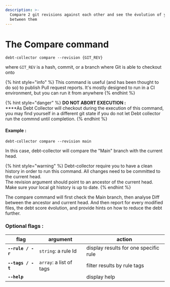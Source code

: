 ```yaml
---
description: >-
  Compare 2 git revisions against each other and see the évolution of your debt
  between them
---
```


# The Compare command

```shell
debt-collector compare --revision {GIT_REV}
```

where `GIT_REV` is a hash, commit, or a branch where Git is able to checkout onto

{% hint style="info" %}
This command is useful (and has been thought to do so) to publish Pull request reports. It's mostly designed to run in a CI environment, but you can run it from anywhere
{% endhint %}

{% hint style="danger" %}
**DO NOT ABORT EXECUTION :** \
****As Debt Collector will checkout during the execution of this command, you may find yourself in a different git state if you do not let Debt collector run the commnd until completion.&#x20;
{% endhint %}

#### Example :&#x20;

```
debt-collector compare --revision main
```

In this case, debt-collector will compare the "Main" branch with the current head.&#x20;

{% hint style="warning" %}
Debt-collector require you to have a clean history in order to run this command. All changes need to be committed to the current head. \
The revision argument should point to an ancestor of the current head. \
Make sure your local git history is up to date.
{% endhint %}

The compare command will first check the Main branch, then analyse Diff between the ancestor and current head. And then report for every modified files, the debt score évolution, and provide hints on how to reduce the debt further.&#x20;



### Optional flags :&#x20;

| flag              | argument                | action                                |
| ----------------- | ----------------------- | ------------------------------------- |
| **`--rule / -r`** | `string`: a rule Id     | display results for one specific rule |
| **`--tags / -t`** | `array`: a list of tags | filter results by rule tags           |
| **`--help`**      |                         | display help                          |

